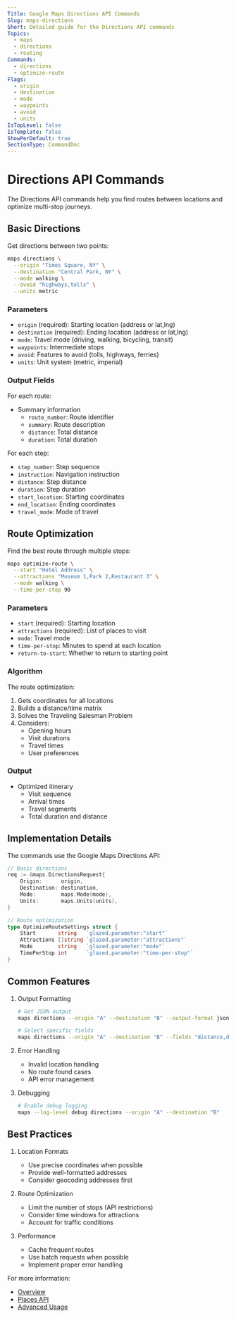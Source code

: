 ```yaml
---
Title: Google Maps Directions API Commands
Slug: maps-directions
Short: Detailed guide for the Directions API commands
Topics:
  - maps
  - directions
  - routing
Commands:
  - directions
  - optimize-route
Flags:
  - origin
  - destination
  - mode
  - waypoints
  - avoid
  - units
IsTopLevel: false
IsTemplate: false
ShowPerDefault: true
SectionType: CommandDoc
---
```


# Directions API Commands

The Directions API commands help you find routes between locations and optimize multi-stop journeys.

## Basic Directions

Get directions between two points:

```bash
maps directions \
  --origin "Times Square, NY" \
  --destination "Central Park, NY" \
  --mode walking \
  --avoid "highways,tolls" \
  --units metric
```

### Parameters

- `origin` (required): Starting location (address or lat,lng)
- `destination` (required): Ending location (address or lat,lng)
- `mode`: Travel mode (driving, walking, bicycling, transit)
- `waypoints`: Intermediate stops
- `avoid`: Features to avoid (tolls, highways, ferries)
- `units`: Unit system (metric, imperial)

### Output Fields

For each route:
- Summary information
  - `route_number`: Route identifier
  - `summary`: Route description
  - `distance`: Total distance
  - `duration`: Total duration

For each step:
- `step_number`: Step sequence
- `instruction`: Navigation instruction
- `distance`: Step distance
- `duration`: Step duration
- `start_location`: Starting coordinates
- `end_location`: Ending coordinates
- `travel_mode`: Mode of travel

## Route Optimization

Find the best route through multiple stops:

```bash
maps optimize-route \
  --start "Hotel Address" \
  --attractions "Museum 1,Park 2,Restaurant 3" \
  --mode walking \
  --time-per-stop 90
```

### Parameters

- `start` (required): Starting location
- `attractions` (required): List of places to visit
- `mode`: Travel mode
- `time-per-stop`: Minutes to spend at each location
- `return-to-start`: Whether to return to starting point

### Algorithm

The route optimization:
1. Gets coordinates for all locations
2. Builds a distance/time matrix
3. Solves the Traveling Salesman Problem
4. Considers:
   - Opening hours
   - Visit durations
   - Travel times
   - User preferences

### Output

- Optimized itinerary
  - Visit sequence
  - Arrival times
  - Travel segments
  - Total duration and distance

## Implementation Details

The commands use the Google Maps Directions API:

```go
// Basic directions
req := &maps.DirectionsRequest{
    Origin:      origin,
    Destination: destination,
    Mode:        maps.Mode(mode),
    Units:       maps.Units(units),
}

// Route optimization
type OptimizeRouteSettings struct {
    Start       string   `glazed.parameter:"start"`
    Attractions []string `glazed.parameter:"attractions"`
    Mode        string   `glazed.parameter:"mode"`
    TimePerStop int      `glazed.parameter:"time-per-stop"`
}
```

## Common Features

1. Output Formatting
   ```bash
   # Get JSON output
   maps directions --origin "A" --destination "B" --output-format json
   
   # Select specific fields
   maps directions --origin "A" --destination "B" --fields "distance,duration"
   ```

2. Error Handling
   - Invalid location handling
   - No route found cases
   - API error management

3. Debugging
   ```bash
   # Enable debug logging
   maps --log-level debug directions --origin "A" --destination "B"
   ```

## Best Practices

1. Location Formats
   - Use precise coordinates when possible
   - Provide well-formatted addresses
   - Consider geocoding addresses first

2. Route Optimization
   - Limit the number of stops (API restrictions)
   - Consider time windows for attractions
   - Account for traffic conditions

3. Performance
   - Cache frequent routes
   - Use batch requests when possible
   - Implement proper error handling

For more information:
- [Overview](01-overview.md)
- [Places API](02-places.md)
- [Advanced Usage](04-advanced.md) 